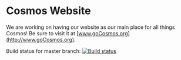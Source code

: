 # Cosmos Website

We are working on having our website as our main place for all things Cosmos!
Be sure to visit it at [www.goCosmos.org](http://www.goCosmos.org).

Build status for master branch:
[![Build status](https://ci.appveyor.com/api/projects/status/kust7g5dlnykhkaf/branch/master?svg=true)](https://ci.appveyor.com/project/CosmosOS/cosmos/branch/master)
